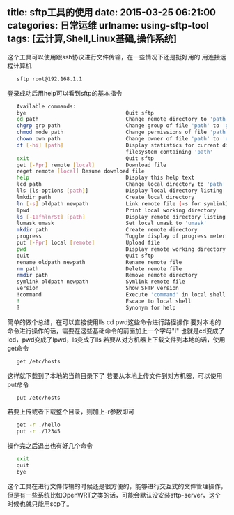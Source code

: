 title: sftp工具的使用
date: 2015-03-25 06:21:00
categories: 日常运维
urlname: using-sftp-tool
tags: [云计算,Shell,Linux基础,操作系统]
---
这个工具可以使用跟ssh协议进行文件传输，在一些情况下还是挺好用的
用连接远程计算机
```bash
   sftp root@192.168.1.1
```
登录成功后用help可以看到sftp的基本指令

<!--more-->
```bash
   Available commands:
   bye                                Quit sftp
   cd path                            Change remote directory to 'path'
   chgrp grp path                     Change group of file 'path' to 'grp'
   chmod mode path                    Change permissions of file 'path' to 'mode'
   chown own path                     Change owner of file 'path' to 'own'
   df [-hi] [path]                    Display statistics for current directory or
                                      filesystem containing 'path'
   exit                               Quit sftp
   get [-Ppr] remote [local]          Download file
   reget remote [local]	Resume download file
   help                               Display this help text
   lcd path                           Change local directory to 'path'
   lls [ls-options [path]]            Display local directory listing
   lmkdir path                        Create local directory
   ln [-s] oldpath newpath            Link remote file (-s for symlink)
   lpwd                               Print local working directory
   ls [-1afhlnrSt] [path]             Display remote directory listing
   lumask umask                       Set local umask to 'umask'
   mkdir path                         Create remote directory
   progress                           Toggle display of progress meter
   put [-Ppr] local [remote]          Upload file
   pwd                                Display remote working directory
   quit                               Quit sftp
   rename oldpath newpath             Rename remote file
   rm path                            Delete remote file
   rmdir path                         Remove remote directory
   symlink oldpath newpath            Symlink remote file
   version                            Show SFTP version
   !command                           Execute 'command' in local shell
   !                                  Escape to local shell
   ?                                  Synonym for help
```
简单的做个总结，在可以直接使用lls cd pwd这些命令进行路径操作
要对本地的命令进行操作的话，需要在这些基础命令的前面加上一个字母"l"
也就是cd变成了lcd，pwd变成了lpwd，ls变成了lls
若要从对方机器上下载文件到本地的话，使用get命令
```bash
   get /etc/hosts
```
这样就下载到了本地的当前目录下了
若要从本地上传文件到对方机器，可以使用put命令
```bash
   put /etc/hosts
```
若要上传或者下载整个目录，则加上-r参数即可
```bash
   get -r ./hello
   put -r ./12345
```
操作完之后退出也有好几个命令
```bash
   exit
   quit
   bye
```
这个工具在进行文件传输的时候还是很方便的，能够进行交互式的文件管理操作，但是有一些系统比如OpenWRT之类的话，可能会默认没安装sftp-server，这个时候也就只能用scp了。